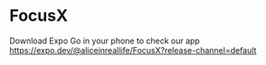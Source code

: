 # FocusX
Download Expo Go in your phone to check our app https://expo.dev/@aliceinreallife/FocusX?release-channel=default
